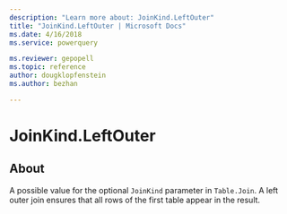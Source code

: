 ```yaml
---
description: "Learn more about: JoinKind.LeftOuter"
title: "JoinKind.LeftOuter | Microsoft Docs"
ms.date: 4/16/2018
ms.service: powerquery

ms.reviewer: gepopell
ms.topic: reference
author: dougklopfenstein
ms.author: bezhan

---
```

# JoinKind.LeftOuter
## About
A possible value for the optional `JoinKind` parameter in `Table.Join`. A left outer join ensures that all rows of the first table appear in the result.

